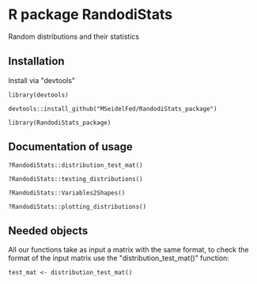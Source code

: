 # R package RandodiStats
Random distributions and their statistics

## Installation

Install via "devtools"

```
library(devtools)

devtools::install_github("MSeidelFed/RandodiStats_package")

library(RandodiStats_package)
```

## Documentation of usage

```
?RandodiStats::distribution_test_mat()

?RandodiStats::testing_distributions()

?RandodiStats::Variables2Shapes()

?RandodiStats::plotting_distributions()
```

## Needed objects

All our functions take as input a matrix with the same format, to check the format of the input matrix use the "distribution_test_mat()" function:

```
test_mat <- distribution_test_mat()
```
